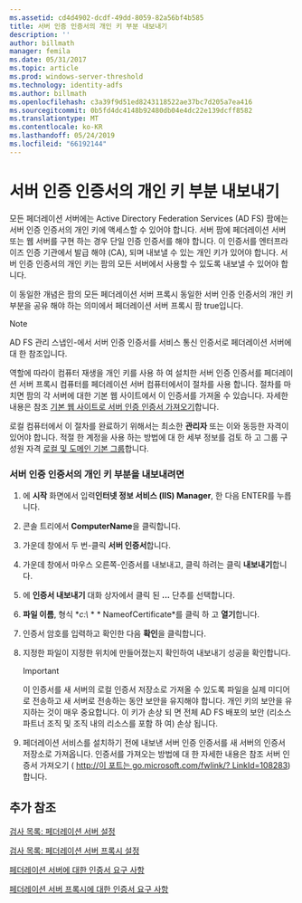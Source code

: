 ```yaml
---
ms.assetid: cd4d4902-dcdf-49dd-8059-82a56bf4b585
title: 서버 인증 인증서의 개인 키 부분 내보내기
description: ''
author: billmath
manager: femila
ms.date: 05/31/2017
ms.topic: article
ms.prod: windows-server-threshold
ms.technology: identity-adfs
ms.author: billmath
ms.openlocfilehash: c3a39f9d51ed8243118522ae37bc7d205a7ea416
ms.sourcegitcommit: 0b5fd4dc4148b92480db04e4dc22e139dcff8582
ms.translationtype: MT
ms.contentlocale: ko-KR
ms.lasthandoff: 05/24/2019
ms.locfileid: "66192144"
---
```

# <a name="export-the-private-key-portion-of-a-server-authentication-certificate"></a>서버 인증 인증서의 개인 키 부분 내보내기

모든 페더레이션 서버에는 Active Directory Federation Services \(AD FS\) 팜에는 서버 인증 인증서의 개인 키에 액세스할 수 있어야 합니다. 서버 팜에 페더레이션 서버 또는 웹 서버를 구현 하는 경우 단일 인증 인증서를 해야 합니다. 이 인증서를 엔터프라이즈 인증 기관에서 발급 해야 \(CA\), 되며 내보낼 수 있는 개인 키가 있어야 합니다. 서버 인증 인증서의 개인 키는 팜의 모든 서버에서 사용할 수 있도록 내보낼 수 있어야 합니다.  
  
이 동일한 개념은 팜의 모든 페더레이션 서버 프록시 동일한 서버 인증 인증서의 개인 키 부분을 공유 해야 하는 의미에서 페더레이션 서버 프록시 팜 true입니다.  
  
> [!NOTE]  
> AD FS 관리 스냅인\-에서 서버 인증 인증서를 서비스 통신 인증서로 페더레이션 서버에 대 한 참조입니다.  
  
역할에 따라이 컴퓨터 재생을 개인 키를 사용 하 여 설치한 서버 인증 인증서를 페더레이션 서버 프록시 컴퓨터를 페더레이션 서버 컴퓨터에서이 절차를 사용 합니다. 절차를 마치면 팜의 각 서버에 대한 기본 웹 사이트에서 이 인증서를 가져올 수 있습니다. 자세한 내용은 참조 [기본 웹 사이트로 서버 인증 인증서 가져오기](Import-a-Server-Authentication-Certificate-to-the-Default-Web-Site.md)합니다.  
  
로컬 컴퓨터에서 이 절차를 완료하기 위해서는 최소한 **관리자** 또는 이와 동등한 자격이 있어야 합니다.  적절 한 계정을 사용 하는 방법에 대 한 세부 정보를 검토 하 고 그룹 구성원 자격 [로컬 및 도메인 기본 그룹](https://go.microsoft.com/fwlink/?LinkId=83477)합니다.   
  
### <a name="to-export-the-private-key-portion-of-a-server-authentication-certificate"></a>서버 인증 인증서의 개인 키 부분을 내보내려면  
  
1.  에 **시작** 화면에서 입력**인터넷 정보 서비스 \(IIS\) Manager**, 한 다음 ENTER를 누릅니다.  
  
2.  콘솔 트리에서 **ComputerName**을 클릭합니다.  
  
3.  가운데 창에서 두 번\-클릭 **서버 인증서**합니다.  
  
4.  가운데 창에서 마우스 오른쪽\-인증서를 내보내고, 클릭 하려는 클릭 **내보내기**합니다.  
  
5.  에 **인증서 내보내기** 대화 상자에서 클릭 된 **...** 단추를 선택합니다.  
  
6.  **파일 이름**, 형식 **c:\\* * * NameofCertificate*를 클릭 하 고 **열기**합니다.  
  
7.  인증서 암호를 입력하고 확인한 다음 **확인**을 클릭합니다.  
  
8.  지정한 파일이 지정한 위치에 만들어졌는지 확인하여 내보내기 성공을 확인합니다.  
  
    > [!IMPORTANT]  
    > 이 인증서를 새 서버의 로컬 인증서 저장소로 가져올 수 있도록 파일을 실제 미디어로 전송하고 새 서버로 전송하는 동안 보안을 유지해야 합니다. 개인 키의 보안을 유지하는 것이 매우 중요합니다. 이 키가 손상 되 면 전체 AD FS 배포의 보안 \(리소스 파트너 조직 및 조직 내의 리소스를 포함 하 여\) 손상 됩니다.  
  
9. 페더레이션 서비스를 설치하기 전에 내보낸 서버 인증 인증서를 새 서버의 인증서 저장소로 가져옵니다. 인증서를 가져오는 방법에 대 한 자세한 내용은 참조 서버 인증서 가져오기 \( [http:\/\/이 포트는 go.microsoft.com\/fwlink\/? LinkId\=108283](https://go.microsoft.com/fwlink/?LinkId=108283)\)합니다.  
  
## <a name="additional-references"></a>추가 참조  
[검사 목록: 페더레이션 서버 설정](Checklist--Setting-Up-a-Federation-Server.md)  
  
[검사 목록: 페더레이션 서버 프록시 설정](Checklist--Setting-Up-a-Federation-Server-Proxy.md)  
  
[페더레이션 서버에 대한 인증서 요구 사항](https://technet.microsoft.com/library/dd807040.aspx)  
  
[페더레이션 서버 프록시에 대한 인증서 요구 사항](https://technet.microsoft.com/library/dd807054.aspx)  
  

